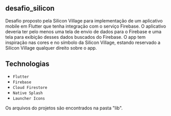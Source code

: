 ## desafio_silicon

Desafio proposto pela Silicon Village para implementação de um aplicativo mobile em Flutter que tenha integração com o serviço Firebase. O aplicativo deveria ter pelo menos uma tela de envio de dados para o Firebase e uma tela para exibição desses dados buscados do Firebase. O app tem inspiração nas cores e no símbolo da Silicon Village, estando reservado a Silicon Village qualquer direito sobre o app.

## Technologias
- ``Flutter``
- ``Firebase``
- ``Cloud Firestore``
- ``Native Splash``
- ``Launcher Icons``

Os arquivos do projetos são encontrados na pasta "lib".